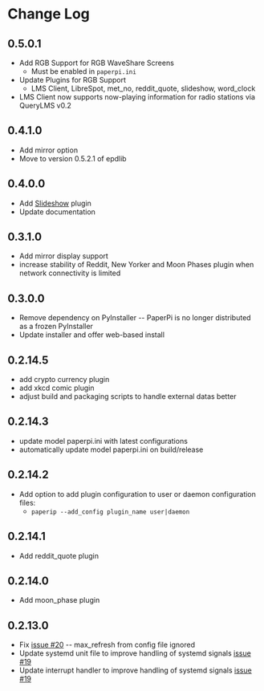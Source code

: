 # Change Log

## 0.5.0.1

* Add RGB Support for RGB WaveShare Screens
  * Must be enabled in `paperpi.ini`
* Update Plugins for RGB Support
  * LMS Client, LibreSpot, met_no, reddit_quote, slideshow, word_clock
* LMS Client now supports now-playing information for radio stations via QueryLMS v0.2


## 0.4.1.0

* Add mirror option
* Move to version 0.5.2.1 of epdlib

## 0.4.0.0

* Add [Slideshow](../paperpi/plugins/slideshow/README.md) plugin
* Update documentation

## 0.3.1.0

* Add mirror display support
* increase stability of Reddit, New Yorker and Moon Phases plugin when network connectivity is limited

## 0.3.0.0

* Remove dependency on PyInstaller -- PaperPi is no longer distributed as a frozen PyInstaller
* Update installer and offer web-based install

## 0.2.14.5

* add crypto currency plugin
* add xkcd comic plugin
* adjust build and packaging scripts to handle external datas better

## 0.2.14.3

* update model paperpi.ini with latest configurations
* automatically update model paperpi.ini on build/release

## 0.2.14.2

* Add option to add plugin configuration to user or daemon configuration files:
  * `paperip --add_config plugin_name user|daemon`

## 0.2.14.1

* Add reddit_quote plugin

## 0.2.14.0

* Add moon_phase plugin

## 0.2.13.0

* Fix [issue #20](https://github.com/txoof/epd_display/issues/20) -- max_refresh from config file ignored
* Update systemd unit file to improve handling of systemd signals  [issue #19](https://github.com/txoof/epd_display/issues/19)
* Update interrupt handler to improve handling of systemd signals [issue #19](https://github.com/txoof/epd_display/issues/19)
